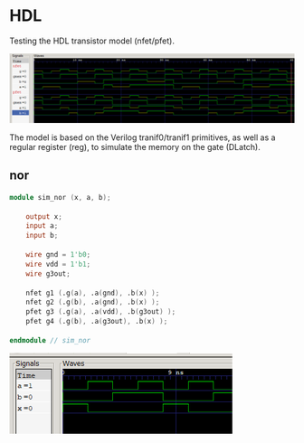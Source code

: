# HDL

Testing the HDL transistor model (nfet/pfet).

![fet_model](/imgstore/fet_model.png)

The model is based on the Verilog tranif0/tranif1 primitives, as well as a regular register (reg), to simulate the memory on the gate (DLatch).

## nor

```verilog
module sim_nor (x, a, b);

	output x;
	input a;
	input b;

	wire gnd = 1'b0;
	wire vdd = 1'b1;
	wire g3out;

	nfet g1 (.g(a), .a(gnd), .b(x) );
	nfet g2 (.g(b), .a(gnd), .b(x) );
	pfet g3 (.g(a), .a(vdd), .b(g3out) );
	pfet g4 (.g(b), .a(g3out), .b(x) );

endmodule // sim_nor
```

![nor_model](/imgstore/nor_model.png)
